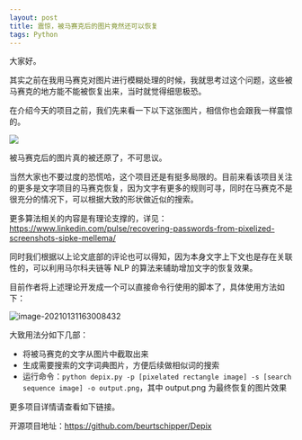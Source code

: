 ```yaml
---
layout: post
title: 震惊，被马赛克后的图片竟然还可以恢复
tags: Python
---
```


大家好。

其实之前在我用马赛克对图片进行模糊处理的时候，我就思考过这个问题，这些被马赛克的地方能不能被恢复出来，当时就觉得细思极恐。

在介绍今天的项目之前，我们先来看一下以下这张图片，相信你也会跟我一样震惊的。

![](https://7465-test-3c9b5e-books-1301492295.tcb.qcloud.la/images/compress_Recovering_prototype_latest.png)

被马赛克后的图片真的被还原了，不可思议。

当然大家也不要过度的恐慌哈，这个项目还是有挺多局限的。目前来看该项目关注的更多是文字项目的马赛克恢复，因为文字有更多的规则可寻，同时在马赛克不是很充分的情况下，可以根据大致的形状做近似的搜索。

更多算法相关的内容是有理论支撑的，详见：https://www.linkedin.com/pulse/recovering-passwords-from-pixelized-screenshots-sipke-mellema/

同时我们根据以上论文底部的评论也可以得知，因为本身文字上下文也是存在关联性的，可以利用马尔科夫链等 NLP 的算法来辅助增加文字的恢复效果。

目前作者将上述理论开发成一个可以直接命令行使用的脚本了，具体使用方法如下：

![image-20210131163008432](https://7465-test-3c9b5e-books-1301492295.tcb.qcloud.la/images/compress_image-20210131163008432.png)

大致用法分如下几部：

* 将被马赛克的文字从图片中截取出来
* 生成需要搜索的文字词典图片，方便后续做相似词的搜索
* 运行命令：`python depix.py -p [pixelated rectangle image] -s [search sequence image] -o output.png`，其中 output.png 为最终恢复的图片效果

更多项目详情请查看如下链接。

开源项目地址：https://github.com/beurtschipper/Depix
